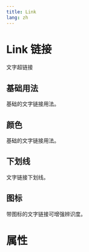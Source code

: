 ```yaml
---
title: Link
lang: zh
---
```


<script setup lang="ts">
  import props from "../../../example/link/description/zh-props.ts";
  import slots from "../../../example/link/description/zh-slots.ts";
</script>


# Link 链接

文字超链接

## 基础用法

基础的文字链接用法。

<demo src="../../../example/link/base.vue"></demo>

## 颜色

基础的文字链接用法。

<demo src="../../../example/link/color.vue"></demo>

## 下划线 
文字链接下划线。

<demo src="../../../example/link/underline.vue"></demo>

## 图标
带图标的文字链接可增强辨识度。

<demo src="../../../example/link/iconlink.vue"></demo>

# 属性

<table-block type="propsZh" :data="props"></table-block>
